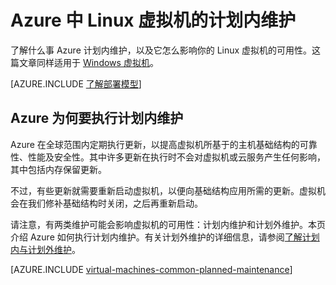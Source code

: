 <properties
	pageTitle="Linux VM 的计划内维护 | Azure"
	description="了解什么是 Azure 计划内维护以及它如何影响正在 Azure 中运行的 Linux 虚拟机。"
	services="virtual-machines-linux"
	documentationCenter=""
	authors="drewm"
	manager="timlt"
	editor=""
	tags="azure-service-management,azure-resource-manager"/>

<tags
	ms.service="virtual-machines-linux"
	ms.workload="infrastructure-services"
	ms.tgt_pltfrm="vm-linux"
	ms.devlang="na"
	ms.topic="article"
	ms.date="04/26/2016"
	wacn.date="07/28/2016"
	ms.author="drewm"/>


# Azure 中 Linux 虚拟机的计划内维护

了解什么事 Azure 计划内维护，以及它怎么影响你的 Linux 虚拟机的可用性。这篇文章同样适用于 [Windows 虚拟机](/documentation/articles/virtual-machines-windows-planned-maintenance/)。

[AZURE.INCLUDE [了解部署模型](../../includes/learn-about-deployment-models-both-include.md)]

## Azure 为何要执行计划内维护

Azure 在全球范围内定期执行更新，以提高虚拟机所基于的主机基础结构的可靠性、性能及安全性。其中许多更新在执行时不会对虚拟机或云服务产生任何影响，其中包括内存保留更新。

不过，有些更新就需要重新启动虚拟机，以便向基础结构应用所需的更新。虚拟机会在我们修补基础结构时关闭，之后再重新启动。

请注意，有两类维护可能会影响虚拟机的可用性：计划内维护和计划外维护。本页介绍 Azure 如何执行计划内维护。有关计划外维护的详细信息，请参阅[了解计划内与计划外维护](/documentation/articles/virtual-machines-linux-manage-availability/)。

[AZURE.INCLUDE [virtual-machines-common-planned-maintenance](../../includes/virtual-machines-common-planned-maintenance.md)]

<!---HONumber=Mooncake_0321_2016-->